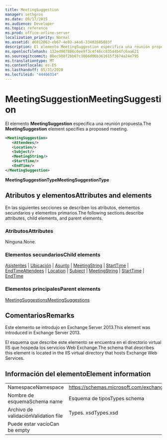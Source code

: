 ```yaml
---
title: MeetingSuggestion
manager: sethgros
ms.date: 09/17/2015
ms.audience: Developer
ms.topic: reference
ms.prod: office-online-server
localization_priority: Normal
ms.assetid: d6012063-eb67-4e83-a4a6-33482685083f
description: El elemento MeetingSuggestion especifica una reunión propuesta.
ms.openlocfilehash: 132ed907886c0ee9f3c4f46cc835d4b4fc6aa621
ms.sourcegitcommit: 88ec988f2bb67c1866d06b361615f3674a24e795
ms.translationtype: MT
ms.contentlocale: es-ES
ms.lasthandoff: 05/31/2020
ms.locfileid: "44466314"
---
```

# <a name="meetingsuggestion"></a><span data-ttu-id="33832-103">MeetingSuggestion</span><span class="sxs-lookup"><span data-stu-id="33832-103">MeetingSuggestion</span></span>

<span data-ttu-id="33832-104">El elemento **MeetingSuggestion** especifica una reunión propuesta.</span><span class="sxs-lookup"><span data-stu-id="33832-104">The **MeetingSuggestion** element specifies a proposed meeting.</span></span> 
  
```XML
<MeetingSuggestion>
   <Attendees/>
   <Location/>
   <Subject/>
   <MeetingString/>
   <StartTime/>
   <EndTime/>
</MeetingSuggestion>
```

 <span data-ttu-id="33832-105">**MeetingSuggestionType**</span><span class="sxs-lookup"><span data-stu-id="33832-105">**MeetingSuggestionType**</span></span>
## <a name="attributes-and-elements"></a><span data-ttu-id="33832-106">Atributos y elementos</span><span class="sxs-lookup"><span data-stu-id="33832-106">Attributes and elements</span></span>

<span data-ttu-id="33832-107">En las siguientes secciones se describen los atributos, elementos secundarios y elementos primarios.</span><span class="sxs-lookup"><span data-stu-id="33832-107">The following sections describe attributes, child elements, and parent elements.</span></span>
  
### <a name="attributes"></a><span data-ttu-id="33832-108">Atributos</span><span class="sxs-lookup"><span data-stu-id="33832-108">Attributes</span></span>

<span data-ttu-id="33832-109">Ninguna.</span><span class="sxs-lookup"><span data-stu-id="33832-109">None.</span></span>
  
### <a name="child-elements"></a><span data-ttu-id="33832-110">Elementos secundarios</span><span class="sxs-lookup"><span data-stu-id="33832-110">Child elements</span></span>

<span data-ttu-id="33832-111">[Asistentes](attendees.md)  |  [Ubicación](location.md)  |  [Asunto](subject.md)  |  [MeetingString](meetingstring.md)  |  [StartTime](starttime.md)  |  [EndTime](endtime.md)</span><span class="sxs-lookup"><span data-stu-id="33832-111">[Attendees](attendees.md) | [Location](location.md) | [Subject](subject.md) | [MeetingString](meetingstring.md) | [StartTime](starttime.md) | [EndTime](endtime.md)</span></span>
  
### <a name="parent-elements"></a><span data-ttu-id="33832-112">Elementos principales</span><span class="sxs-lookup"><span data-stu-id="33832-112">Parent elements</span></span>

[<span data-ttu-id="33832-113">MeetingSuggestions</span><span class="sxs-lookup"><span data-stu-id="33832-113">MeetingSuggestions</span></span>](meetingsuggestions.md)
  
## <a name="remarks"></a><span data-ttu-id="33832-114">Comentarios</span><span class="sxs-lookup"><span data-stu-id="33832-114">Remarks</span></span>

<span data-ttu-id="33832-115">Este elemento se introdujo en Exchange Server 2013.</span><span class="sxs-lookup"><span data-stu-id="33832-115">This element was introduced in Exchange Server 2013.</span></span>
  
<span data-ttu-id="33832-116">El esquema que describe este elemento se encuentra en el directorio virtual IIS que hospeda los servicios Web Exchange.</span><span class="sxs-lookup"><span data-stu-id="33832-116">The schema that describes this element is located in the IIS virtual directory that hosts Exchange Web Services.</span></span>
  
## <a name="element-information"></a><span data-ttu-id="33832-117">Información del elemento</span><span class="sxs-lookup"><span data-stu-id="33832-117">Element information</span></span>

|||
|:-----|:-----|
|<span data-ttu-id="33832-118">Namespace</span><span class="sxs-lookup"><span data-stu-id="33832-118">Namespace</span></span>  <br/> |https://schemas.microsoft.com/exchange/services/2006/types  <br/> |
|<span data-ttu-id="33832-119">Nombre de esquema</span><span class="sxs-lookup"><span data-stu-id="33832-119">Schema name</span></span>  <br/> |<span data-ttu-id="33832-120">Esquema de tipos</span><span class="sxs-lookup"><span data-stu-id="33832-120">Types schema</span></span>  <br/> |
|<span data-ttu-id="33832-121">Archivo de validación</span><span class="sxs-lookup"><span data-stu-id="33832-121">Validation file</span></span>  <br/> |<span data-ttu-id="33832-122">Types. xsd</span><span class="sxs-lookup"><span data-stu-id="33832-122">Types.xsd</span></span>  <br/> |
|<span data-ttu-id="33832-123">Puede estar vacío</span><span class="sxs-lookup"><span data-stu-id="33832-123">Can be empty</span></span>  <br/> ||
   

